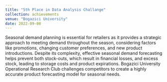 ```yaml
---
title: "5th Place in Data Analysis Challange"
collection: achievements
venue: "Bogazici University"
date: 2022-09-08
---
```


Seasonal demand planning is essential for retailers as it provides a strategic approach to meeting demand throughout the season, considering factors like promotions, changing customer preferences, and new product introductions. Despite its complexity, effective seasonal demand forecasting helps prevent both stock-outs, which result in financial losses, and excess stock, leading to storage costs and product expirations. Bogazici University Operational Research Club challenges competitors to create a highly accurate product forecasting model for seasonal needs.
